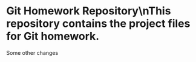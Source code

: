 # Git Homework Repository\nThis repository contains the project files for Git homework.
Some other changes

